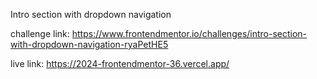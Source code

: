 Intro section with dropdown navigation

challenge link: https://www.frontendmentor.io/challenges/intro-section-with-dropdown-navigation-ryaPetHE5

live link: https://2024-frontendmentor-36.vercel.app/
